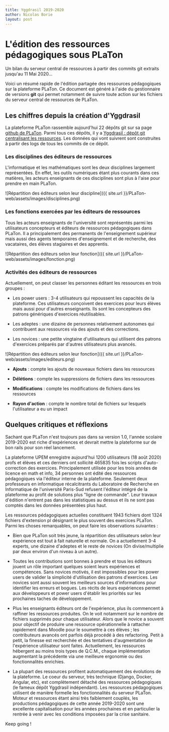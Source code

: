 ```yaml
---
title: Yggdrasil 2019-2020
author: Nicolas Borie
layout: post
---
```


# L'édition des ressources pédagogiques sous PLaTon

Un bilan du serveur central de ressources à partir des commits git extraits jusqu'au 11 Mai 2020...


Voici un résumé rapide de l'édition partagée des ressources pédagogiques
sur la plateforme PLaTon. Ce document est généré à l'aide du
gestionnaire de versions **git** qui permet notamment de suivre toute
action sur les fichiers du serveur central de ressources de PLaTon.


## Les chiffres depuis la création d'Yggdrasil


La plateforme PLaTon rassemble aujourd'hui 22 dépôts git sur sa page
[github de PLaTon](https://github.com/PremierLangage). Parmi tous ces
dépôts, il y a [Yggdrasil : dépôt git centralisant les
ressources](https://github.com/PremierLangage/Yggdrasil). Les données
qui vont suivrent sont construites à partir des logs de tous les commits
de ce dépôt.


### Les disciplines des éditeurs de ressources


L'informatique et les mathématiques sont les deux disciplines
largement représentées. En effet, les outils numériques étant plus
courants dans ces matières, les acteurs enseignants de ces disciplines 
sont plus à l'aise pour prendre en main PLaTon. 


![Répartition des éditeurs selon leur discipline]({{ site.url }}/PLaTon-web/assets/images/disciplines.png)


### Les fonctions exercées par les éditeurs de ressources


Tous les acteurs enseignants de l'université sont représentés parmi les
utilisateurs concepteurs et éditeurs de ressources pédagogiques dans
PLaTon. Il a principalement des permanents de l'enseignement supérieur
mais aussi des agents temporaires d'enseignement et de recherche, des
vacataires, des élèves stagiaires et des apprentis.


![Répartition des éditeurs selon leur fonction]({{ site.url }}/PLaTon-web/assets/images/fonction.png)


### Activités des éditeurs de ressources


Actuellement, on peut classer les personnes éditant les ressources en trois groupes :

* Les power users : 3-4 utilisateurs qui repoussent les capacités de
  la plateforme. Ces utilisateurs conçoivent des exercices pour leurs
  élèves mais aussi pour d'autres enseignants. Ils sont les
  concepteurs des patrons génériques d'exercices réutilisables.

* Les adeptes : une dizaine de personnes relativement autonomes qui
  contribuent aux ressources via des ajouts et des corrections. 

* Les novices : une petite vingtaine d'utilisateurs qui utilisent des
  patrons d'exercices préparés par d'autres utilisateurs plus avancés. 

![Répartition des éditeurs selon leur fonction]({{ site.url }}/PLaTon-web/assets/images/editeurs.png)

* **Ajouts** : compte les ajouts de nouveaux fichiers dans les ressources

* **Délétions** : compte les suppressions de fichiers dans les ressources

* **Modifications** : compte les modifications de fichiers dans les ressources

* **Rayon d'action** : compte le nombre total de fichiers sur lesquels l'utilisateur a eu un impact


## Quelques critiques et réflexions


Sachant que PLaTon n'est toujours pas dans sa version 1.0, l'année
scolaire 2019-2020 est riche d'expériences et devrait mettre la
plateforme sur de bon rails pour son réel lancement.


La plateforme UPEM enregistre aujourd'hui 1200 utilisateurs (18 août
2020) profs et élèves et ces derniers ont sollicité 465835 fois les
scripts d'auto-correction des exercices. Principalement utilisée pour
les trois années de licence en math et info, 34 personnes ont édité des
ressources pédagogiques via l'éditeur interne de la
plateforme. Seulement deux professeurs en informatique récalcitrants
du Laboratoire de Recherche en Informatique de l'université Paris-Sud
refusent l'éditeur intégré de la plateforme au profit de solutions
plus "ligne de commande". Leur travaux d'édition n'entrent pas dans les
statistiques au dessus et ils ne sont pas comptés dans les données
présentées plus haut.


Les ressources pédagogiques actuelles constituent 1943 fichiers dont 1324
fichiers d'extension pl désignant le plus souvent des exercices
PLaTon. Parmi les choses remarquables, on peut faire les observations
suivantes :

* Bien que PLaTon soit très jeune, la répartition des utilisateurs
  selon leur expérience est tout à fait naturelle et normale. On a
  actuellement 3-4 experts, une dizaine d'adeptes et le reste de
  novices (On divise/multiplie par deux environ d'un niveau à un autre).
  
* Toutes les contributions sont bonnes à prendre et tous les éditeurs
  jouent un rôle important quelques soient leurs expériences et
  compétences. Sans novices motivés, il est impossibles pour les power
  users de valider la simplicité d'utilisation des patrons
  d'exercices. Les novices sont aussi souvent les meilleurs sources
  d'informations pour identifier les erreurs et bogues. Les récits de
  leurs expériences permet aux développeurs et power users d'établir
  les priorités sur les prochaines taches de développement.
  
* Plus les enseignants éditeurs ont de l'expérience, plus ils
  commencent à raffiner les ressources produites. On le voit notamment
  sur le nombre de fichiers supprimés pour chaque utilisateur. Alors
  que le novice a souvent pour objectif de produire une ressource
  opérationnelle à rattacher rapidement dans Moodle pour le soumettre
  à ces élèves ; les contributeurs avancés ont parfois déjà procédé à
  des refactoring. Petit à petit, la finesse est recherchée et des
  tentatives d'augmentation de l'expérience utilisateur sont
  faites. Actuellement, les ressources hébergent au moins trois types de
  Q.C.M., chaque implémentation augmentant la précédente via une
  meilleure ergonomie ou des fonctionnalités enrichies.

* La plupart des ressources profitent automatiquement des évolutions
  de la plateforme. Le coeur du serveur, très technique (Django,
  Docker, Angular, etc), est complètement détaché des ressources
  pédagogiques (le fameux dépôt Yggdrasil indépendant). Les ressources
  pédagogiques utilisent de manière formelle les fonctionnalités du
  serveur PLaTon. Moteur et ressources étant ainsi très faiblement
  couplés, les productions pédagogiques de cette année 2019-2020 sont
  une excellente capitalisation pour les années prochaines et en
  particulier la rentrée à venir avec les conditions imposées par la
  crise sanitaire.

Keep going !
